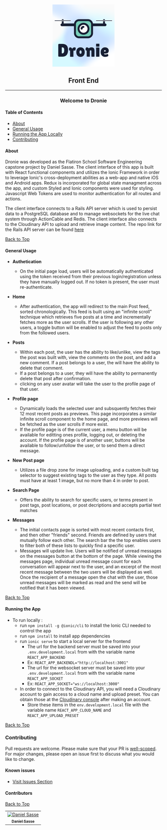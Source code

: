 <!-- <h1 style="text-align: center"> Dronie </h1> -->
<p align="center">
<img 
  src="./src/assets/dronieIconWithLightBackground.png"
  alt="Dronie Logo" 
>
</p>
<h2 style="text-align: center"> Front End </h2>

---  

<h3 style="text-align: center"> Welcome to Dronie </h3>


#### Table of Contents 
* [About](#about)
* [General Usage](#general-usage)
* [Running the App Locally](#running-the-app)
* [Contributing](#contributing)

#### About

Dronie was developed as the Flatiron School Software Engineering capstone project by Daniel Sasse. The client interface of this app is built with React functional components and utilizes the Ionic Framework in order to leverage Ionic's cross-deployment abilities as a web-app and native iOS and Android apps. Redux is incorporated for global state managment across the app, and custom Styled and Ionic components were used for styling. Javascript Web Tokens are used to monitor authentication for all routes and actions.

The client interface connects to a Rails API server which is used to persist data to a PostgreSQL database and to manage websockets for the live chat system through ActionCable and Redis. The client interface also connects to the Cloudinary API to upload and retrieve image content. The repo link for the Rails API server can be found [here]("https://github.com/dsasse07/dronie-backend")

[Back to Top](#table-of-contents)

#### General Usage
* __Authetication__ 
  * On the initial page load, users will be automatically authenticated using the token received from their previous login/registration unless they have manually logged out. If no token is present, the user must re-authenticate.

* __Home__
  * After authentication, the app will redirect to the main Post feed, sorted chronologically. This feed is built using an "infinite scroll" technique which retrieves five posts at a time and incrementally fetches more as the user scrolls. If the user is following any other users, a toggle button will be enabled to adjust the feed to posts only from the followed users.

* __Posts__
  *  Within each post, the user has the ability to like/unlike, view the tags the post was built with, view the comments on the post, and add a new comment. If a post belongs to a user, the will have the ability to delete that comment.
  * If a post belongs to a user, they will have the ability to permanently delete that post after confirmation.
  * clicking on any user avatar will take the user to the profile page of that user.

* __Profile page__
  * Dynamically loads the selected user and subsquently fetches their 12 most recent posts as previews. This page incorporates a similar infinite scroll component to the home page, and more previews will be fetched as the user scrolls if more exist.
  * If the profile page is of the current user, a menu button will be available for editting ones profile, logging out, or deleting the account. If the profile page is of another user, buttons will be available to follow/unfollow the user, or to send them a direct message.

* __New Post page__
  * Utilizes a file drop zone for image uploading, and a custom built tag selector to suggest existing tags to the user as they type. All posts must have at least 1 image, but no more than 4 in order to post.

* __Search Page__
  * Offers the ability to search for specific users, or terms present in post tags, post locations, or post decriptions and accepts partial text matches

* __Messages__
  * The initial contacts page is sorted with most recent contacts first, and then other "friends" second. Friends are defined by users that mutually follow each other. The search bar the the top enables users to filter both of these lists to quickly find a specific user.
  * Messages will update live. Users will be notified of unread messages on the messages button at the bottom of the page. While viewing the messages page, individual unread message count for each conversation will appear next to the user, and an excerpt of the most recent message between the two users will be displayed as well. Once the recipient of a message open the chat with the user, those unread messages will be marked as read and the send will be notified that it has been viewed.

[Back to Top](#table-of-contents)

#### Running the App

* To run locally :
  * run `npm install -g @ionic/cli` to install the Ionic CLI needed to control the app
  * run `npm install` to install app dependencies
  * run `ionic serve` to start a local server for the frontend
    * The url for the backend server must be saved into your `.env.development.local` from with the variable name `REACT_APP_BACKEND`
    * Ex: `REACT_APP_BACKENDL="http://localhost:3001"`
    * The url for the websocket server must be saved into your `.env.development.local` from with the variable name `REACT_APP_SOCKET `
    * Ex: `REACT_APP_SOCKET="ws://localhost:3000"`
  * In order to connect to the Cloudinary API, you will need a Cloudinary account to gain access to a cloud name and upload preset. You can obtain those at the [Cloudinary console]("https://cloudinary.com/") after making an account.
    * Store these items in the `env.development.local` file with the variable name `REACT_APP_CLOUD_NAME` and `REACT_APP_UPLOAD_PRESET`

[Back to Top](#table-of-contents)

### Contributing
Pull requests are welcome. Please make sure that your PR is <a href="https://www.netlify.com/blog/2020/03/31/how-to-scope-down-prs/">well-scoped</a>. For major changes, please open an issue first to discuss what you would like to change.

#### Known issues
* <a href="https://github.com/dsasse07/dronie-frontend/issues">Visit Issues Section</a>

#### Contributors
<table>
  <tr>
    <td align="center"><a href="https://github.com/dsasse07"><img src="https://avatars1.githubusercontent.com/u/72173601?s=400&u=57e4654c70d63d16bc5b84e2878d97f770672715&v=4" width="200px;" alt="Daniel Sasse"/><br /><sub><b>Daniel Sasse</b></sub></a><br />
    </tr>

[Back to Top](#table-of-contents)